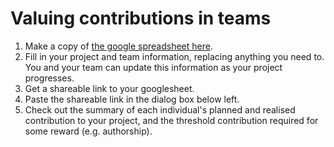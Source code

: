 # Valuing contributions in teams

1. Make a copy of [the google spreadsheet here](https://docs.google.com/spreadsheets/d/1hfpQblHZeAKTDYqYSvOw2E6eQ__Vp-n_NsOjcosfG5Y).
2. Fill in your project and team information, replacing anything you need to. You and your team can update this information as your project progresses.
3. Get a shareable link to your googlesheet. 
4. Paste the shareable link in the dialog box below left.
5. Check out the summary of each individual's planned and realised contribution to your project, and the threshold contribution required for some reward (e.g. authorship).